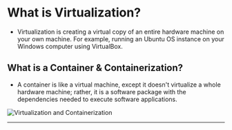 # What is Virtualization?

- Virtualization is creating a virtual copy of
an entire hardware machine on your own machine.
For example, running an Ubuntu OS instance
on your Windows computer using VirtualBox.

## What is a Container & Containerization?

- A container is like a virtual machine,
except it doesn't virtualize a whole hardware machine;
rather, it is a software package with
the dependencies needed to execute software applications.

![Virtualization and Containerization](https://i0.wp.com/www.nitendratech.com/wp-content/uploads/2020/08/container_vs_vm.png?fit=931%2C501&ssl=1)

---